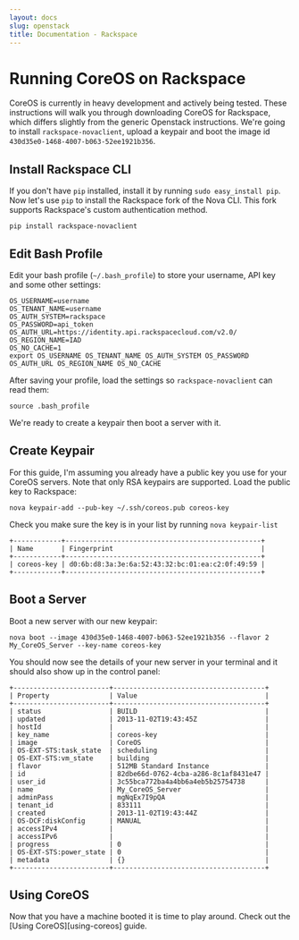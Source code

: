 ```yaml
---
layout: docs
slug: openstack
title: Documentation - Rackspace
---
```


# Running CoreOS on Rackspace

CoreOS is currently in heavy development and actively being tested.  These
instructions will walk you through downloading CoreOS for Rackspace, which differs slightly from the generic Openstack instructions. We're going to install `rackspace-novaclient`, upload a keypair and boot the image id `430d35e0-1468-4007-b063-52ee1921b356`.

## Install Rackspace CLI

If you don't have `pip` installed, install it by running `sudo easy_install pip`. Now let's use `pip` to install the Rackspace fork of the Nova CLI. This fork supports Rackspace's custom authentication method.

`pip install rackspace-novaclient`

## Edit Bash Profile

Edit your bash profile (`~/.bash_profile`) to store your username, API key and some other settings:

```
OS_USERNAME=username
OS_TENANT_NAME=username
OS_AUTH_SYSTEM=rackspace
OS_PASSWORD=api_token
OS_AUTH_URL=https://identity.api.rackspacecloud.com/v2.0/
OS_REGION_NAME=IAD
OS_NO_CACHE=1
export OS_USERNAME OS_TENANT_NAME OS_AUTH_SYSTEM OS_PASSWORD OS_AUTH_URL OS_REGION_NAME OS_NO_CACHE
```

After saving your profile, load the settings so `rackspace-novaclient` can read them:

```
source .bash_profile
```

We're ready to create a keypair then boot a server with it.

## Create Keypair

For this guide, I'm assuming you already have a public key you use for your CoreOS servers. Note that only RSA keypairs are supported. Load the public key to Rackspace:

```
nova keypair-add --pub-key ~/.ssh/coreos.pub coreos-key
```

Check you make sure the key is in your list by running `nova keypair-list`

```
+------------+-------------------------------------------------+
| Name       | Fingerprint                                     |
+------------+-------------------------------------------------+
| coreos-key | d0:6b:d8:3a:3e:6a:52:43:32:bc:01:ea:c2:0f:49:59 |
+------------+-------------------------------------------------+
```

## Boot a Server

Boot a new server with our new keypair:

```
nova boot --image 430d35e0-1468-4007-b063-52ee1921b356 --flavor 2 My_CoreOS_Server --key-name coreos-key
```

You should now see the details of your new server in your terminal and it should also show up in the control panel:

```
+------------------------+--------------------------------------+
| Property               | Value                                |
+------------------------+--------------------------------------+
| status                 | BUILD                                |
| updated                | 2013-11-02T19:43:45Z                 |
| hostId                 |                                      |
| key_name               | coreos-key                           |
| image                  | CoreOS                               |
| OS-EXT-STS:task_state  | scheduling                           |
| OS-EXT-STS:vm_state    | building                             |
| flavor                 | 512MB Standard Instance              |
| id                     | 82dbe66d-0762-4cba-a286-8c1af8431e47 |
| user_id                | 3c55bca772ba4a4bb6a4eb5b25754738     |
| name                   | My_CoreOS_Server	                    |
| adminPass              | mgNqEx7I9pQA                         |
| tenant_id              | 833111                               |
| created                | 2013-11-02T19:43:44Z                 |
| OS-DCF:diskConfig      | MANUAL                               |
| accessIPv4             |                                      |
| accessIPv6             |                                      |
| progress               | 0                                    |
| OS-EXT-STS:power_state | 0                                    |
| metadata               | {}                                   |
+------------------------+--------------------------------------+
```

## Using CoreOS

Now that you have a machine booted it is time to play around. Check out
the [Using CoreOS][using-coreos] guide.
